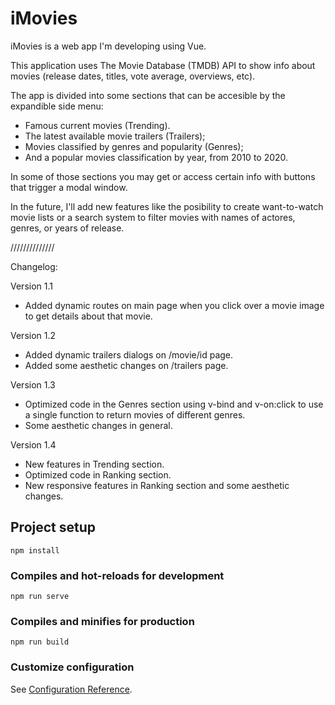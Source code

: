 # iMovies

iMovies is a web app I'm developing using Vue. 

This application uses The Movie Database (TMDB) API to show info about movies (release dates, titles, vote average, overviews, etc).

The app is divided into some sections that can be accesible by the expandible side menu:

* Famous current movies (Trending).
* The latest available movie trailers (Trailers);
* Movies classified by genres and popularity (Genres);
* And a popular movies classification by year, from 2010 to 2020.

In some of those sections you may get or access certain info with buttons that trigger a modal window.

In the future, I'll add new features like the posibility to create want-to-watch movie lists or a search system to filter movies with names of actores, genres, or years of release.

//////////////

Changelog:

Version 1.1
* Added dynamic routes on main page when you click over a movie image to get details about that movie.


Version 1.2
* Added dynamic trailers dialogs on /movie/id page.
* Added some aesthetic changes on /trailers page.

Version 1.3

* Optimized code in the Genres section using v-bind and v-on:click to use a single function to return movies of different genres.
* Some aesthetic changes in general.

Version 1.4

* New features in Trending section.
* Optimized code in Ranking section.
* New responsive features in Ranking section and some aesthetic changes.

## Project setup
```
npm install
```

### Compiles and hot-reloads for development
```
npm run serve
```

### Compiles and minifies for production
```
npm run build
```

### Customize configuration
See [Configuration Reference](https://cli.vuejs.org/config/).
